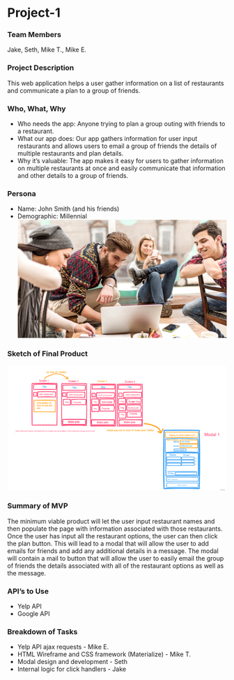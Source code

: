 # Project-1

### Team Members
Jake, Seth, Mike T., Mike E.

### Project Description
This web application helps a user gather information on a list of restaurants and communicate a plan to a group of friends.  

### Who, What, Why
* Who needs the app: Anyone trying to plan a group outing with friends to a restaurant.
* What our app does: Our app gathers information for user input restaurants and allows users to email a group of friends the details of multiple restaurants and plan details.  
* Why it’s valuable: The app makes it easy for users to gather information on multiple restaurants at once and easily communicate that information and other details to a group of friends.

### Persona
* Name: John Smith (and his friends)
* Demographic: Millennial
![Persona Image](assets/images/personaImage.png)

### Sketch of Final Product
![Sketch](assets/images/sketch.png)

### Summary of MVP 
The minimum viable product will let the user input restaurant names and then populate the page with information associated with those restaurants.  Once the user has input all the restaurant options, the user can then click the plan button.  This will lead to a modal that will allow the user to add emails for friends and add any additional details in a message.  The modal will contain a mail to button that will allow the user to easily email the group of friends the details associated with all of the restaurant options as well as the message.  

### API’s to Use
* Yelp API
* Google API

### Breakdown of Tasks
* Yelp API ajax requests - Mike E.
* HTML Wireframe and CSS framework (Materialize) - Mike T.
* Modal design and development - Seth
* Internal logic for click handlers - Jake
